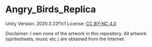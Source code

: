 # Angry_Birds_Replica

Unity Version: 2020.3.22f1c1
License: [CC BY-NC 4.0](https://creativecommons.org/licenses/by-nc/4.0/)

Disclaimer: I own none of the artwork in this repository. All artwork (spritesheets, music etc.) are obtained from the Internet.
